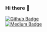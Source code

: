 ### Hi there 👋

<!--
**ozanbektas/ozanbektas** is a ✨ _special_ ✨ repository because its `README.md` (this file) appears on your GitHub profile.

Here are some ideas to get you started:

##🔭 I’m currently working on DATA SCIENCE
##🌱 I’m currently learning PYTHON FOR MACHINE LEARNING
- 👯 I’m looking to collaborate on 
- 🤔 I’m looking for help with FINDING A DATA SCIENCE JOB
- 💬 Ask me about ANYTHING 
- 📫 How to reach me: www.linkedin.com/in/ozanbektas1
- 😄 Pronouns: I am kind and helpful
- ⚡ Fun fact: It's better to be a planned fool than an unplanned genius 
-->
[![Github Badge](https://img.shields.io/badge/-Github-000?style=quare&labelColor=000&logo=Github&logoColor=white&link=link)](https://github.com/ozanbektas)  
[![Medium Badge](https://img.shields.io/badge/-Linkedin-757575?style=flat-quare&labelColor=757575&logo=Linkedin&logoColor=white&link=link)](https://www.linkedin.com/in/ozanbektas1/) 

